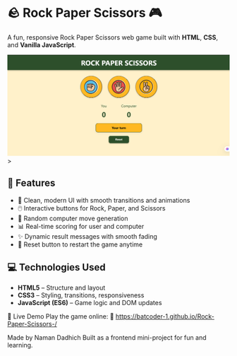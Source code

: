 # 🪨 Rock Paper Scissors 🎮

A fun, responsive Rock Paper Scissors web game built with **HTML**, **CSS**, and **Vanilla JavaScript**.

![Game Screenshot](preview.png)>

## 🌟 Features

- 🎨 Clean, modern UI with smooth transitions and animations
- 🖱️ Interactive buttons for Rock, Paper, and Scissors
- 🤖 Random computer move generation
- 📊 Real-time scoring for user and computer
- ✨ Dynamic result messages with smooth fading
- 🔁 Reset button to restart the game anytime

## 💻 Technologies Used

- **HTML5** – Structure and layout  
- **CSS3** – Styling, transitions, responsiveness  
- **JavaScript (ES6)** – Game logic and DOM updates

🚀 Live Demo
Play the game online:
🔗 https://batcoder-1.github.io/Rock-Paper-Scissors-/

Made by Naman Dadhich
Built as a frontend mini-project for fun and learning.